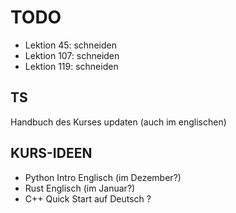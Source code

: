 # TODO

- Lektion 45: schneiden
- Lektion 107: schneiden
- Lektion 119: schneiden

## TS

Handbuch des Kurses updaten (auch im englischen)

## KURS-IDEEN

- Python Intro Englisch (im Dezember?)
- Rust Englisch (im Januar?)
- C++ Quick Start auf Deutsch ?

